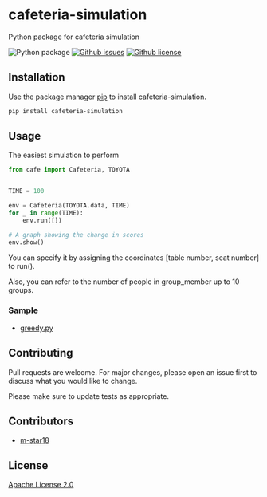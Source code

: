 # cafeteria-simulation

Python package for cafeteria simulation

![Python package](https://github.com/m-star18/cafeteria-simulation/workflows/Python%20package/badge.svg)
[![Github issues](https://img.shields.io/github/issues/m-star18/cafeteria-simulation)](https://github.com/m-star18/cafeteria-simulation/issues)
[![Github license](https://img.shields.io/github/license/m-star18/cafeteria-simulation)](https://github.com/m-star18/cafeteria-simulation/)

## Installation

Use the package manager [pip](https://pip.pypa.io/en/stable/) to install cafeteria-simulation.

```bash
pip install cafeteria-simulation
```

## Usage

The easiest simulation to perform

```python
from cafe import Cafeteria, TOYOTA


TIME = 100

env = Cafeteria(TOYOTA.data, TIME)
for _ in range(TIME):
    env.run([])

# A graph showing the change in scores
env.show()
```

You can specify it by assigning the coordinates [table number, seat number] to run().

Also, you can refer to the number of people in group_member up to 10 groups.

### Sample
- [greedy.py](https://github.com/m-star18/cafeteria-simulation/blob/master/sample/greedy.py)

## Contributing

Pull requests are welcome. For major changes, please open an issue first to discuss what you would like to change.

Please make sure to update tests as appropriate.

## Contributors

- [m-star18](https://github.com/m-star18)

## License

[Apache License 2.0](https://www.apache.org/licenses/LICENSE-2.0)

